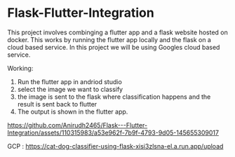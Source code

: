 # Flask-Flutter-Integration

This project involves combinging a flutter app and a flask website hosted on docker.
This works by running the flutter app locally and the flask on a cloud based service. In this project we will be using Googles cloud based service.

Working:
1. Run the flutter app in andriod studio
2. select the image we want to classify
3. the image is sent to the flask where classification happens and the result is sent back to flutter
4. The output is shown in the flutter app.

   

https://github.com/Anirudh2465/Flask---Flutter-Integration/assets/110315983/a53e962f-7b9f-4793-9d05-145655309017

GCP : https://cat-dog-classifier-using-flask-xisi3zlsna-el.a.run.app/upload
